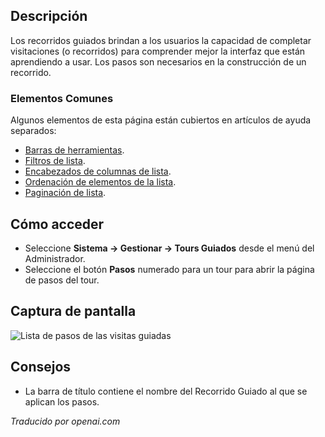 <!-- Filename: Help4.x:Guided_Tours:_Steps  / Display title: Visites Guidées : Étapes -->

## Descripción

Los recorridos guiados brindan a los usuarios la capacidad de completar visitaciones (o recorridos) para comprender mejor la interfaz que están aprendiendo a usar. Los pasos son necesarios en la construcción de un recorrido.

### Elementos Comunes

Algunos elementos de esta página están cubiertos en artículos de ayuda separados:

* [Barras de herramientas](jdocmanual?article=help/common-elements/toolbars).
* [Filtros de lista](jdocmanual?article=help/common-elements/list-filters).
* [Encabezados de columnas de lista](jdocmanual?article=help/common-elements/list-column-headers).
* [Ordenación de elementos de la lista](jdocmanual?article=help/common-elements/list-ordering).
* [Paginación de lista](jdocmanual?article=help/common-elements/list-pagination).

## Cómo acceder

- Seleccione **Sistema -> Gestionar -> Tours Guiados** desde el menú del Administrador.
- Seleccione el botón **Pasos** numerado para un tour para abrir la página de pasos del tour.

## Captura de pantalla

![Lista de pasos de las visitas guiadas](../../../es/images/guided-tours/guided-tours-steps-list.png)

## Consejos

- La barra de título contiene el nombre del Recorrido Guiado al que se aplican los pasos.

*Traducido por openai.com*

